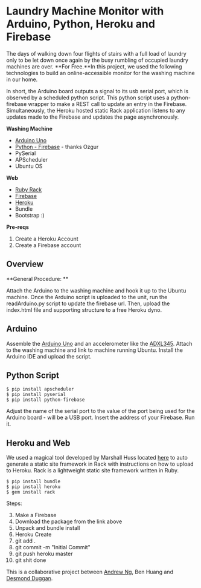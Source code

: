 Laundry Machine Monitor with Arduino, Python, Heroku and Firebase
=======================

The days of walking down four flights of stairs with a full load of laundry only to be let down once again by the busy rumbling of occupied laundry machines are over. **For Free.**In this project, we used the following technologies to build an online-accessible monitor for the washing machine in our home. 

In short, the Arduino board outputs a signal to its usb serial port, which is observed by a scheduled python script. This python script uses a python-firebase wrapper to make a REST call to update an entry in the Firebase. Simultaneously, the Heroku hosted static Rack application listens to any updates made to the Firebase and updates the page asynchronously. 


**Washing Machine**

- [Arduino Uno](http://www.arduino.cc/)
- [Python - Firebase](https://github.com/ozgur/python-firebase) - thanks Ozgur
- PySerial
- APScheduler
- Ubuntu OS

**Web**

- [Ruby Rack](http://rack.github.io/)
- [Firebase](https://www.firebase.com/)
- [Heroku](https://www.heroku.com/)
- Bundle
- Bootstrap :)

**Pre-reqs**

1. Create a Heroku Account
2. Create a Firebase account

## Overview

**General Procedure: **

Attach the Arduino to the washing machine and hook it up to the Ubuntu machine. Once the Arduino script is uploaded to the unit, run the readArduino.py script to update the firebase url. Then, upload the index.html file and supporting structure to a free Heroku dyno. 

## Arduino

Assemble the [Arduino Uno](http://arduino.cc/en/Main/ArduinoBoardUno) and an accelerometer like the [ADXL345](https://www.sparkfun.com/products/9836). Attach to the washing machine and link to machine running Ubuntu. Install the Arduino IDE and upload the script. 

## Python Script
	
	$ pip install apscheduler
	$ pip install pyserial
	$ pip install python-firebase
	
Adjust the name of the serial port to the value of the port being used for the Arduino board - will be a USB port. Insert the address of your Firebase.  Run it. 

## Heroku and Web
We used a magical tool developed by Marshall Huss located [here](http://herokustaticmagico.herokuapp.com/) to auto generate a static site framework in Rack with instructions on how to upload to Heroku. Rack is a lightweight static site framework written in Ruby. 

	$ pip install bundle
	$ pip install heroku
	$ gem install rack
	
Steps:

3. Make a Firebase
1. Download the package from the link above
2. Unpack and bundle install
3. Heroku Create
4. git add .
5. git commit -m "Initial Commit"
6. git push heroku master
7. git shit done





This is a collaborative project between [Andrew Ng](https://github.com/andrewng1023), Ben Huang and [Desmond Duggan](https://github.com/drduggan). 
